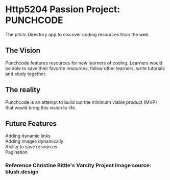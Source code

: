 # Http5204 Passion Project: PUNCHCODE
The pitch: Directory app to discover coding resources from the web.

## The Vision
Punchcode features resources for new learners of coding. Learners would be able to save their favorite resources, follow other learners, write tutorials and study together.

## The reality
Punchcode is an attempt to build out the minimum viable product (MVP) that would bring this vision to life.


## Future Features
Adding dynamic links  
Adding images dynamically  
Ability to save resources  
Pagination  

### Reference Christine Bittle's Varsity Project Image source: blush.design
